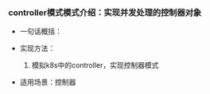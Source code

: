 ### controller模式模式介绍：实现并发处理的控制器对象

- 一句话概括：
- 实现方法：
    1. 模拟k8s中的controller，实现控制器模式

- 适用场景：控制器  
  

